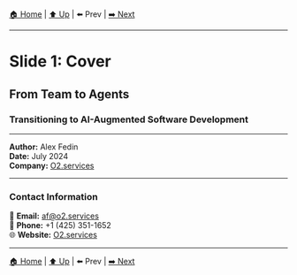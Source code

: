 [🏠 Home](../slide-deck.md) | [⬆️ Up](../slide-deck.md) | ⬅️ Prev | [➡️ Next](slide-02-classical-team.md)

---

# Slide 1: Cover

## From Team to Agents

### Transitioning to AI-Augmented Software Development

---

**Author:** Alex Fedin<br/>
**Date:** July 2024<br/>
**Company:** [O2.services](https://O2.services)

---

### Contact Information

📧 **Email:** [af@o2.services](mailto:af@o2.services)<br/>
📱 **Phone:** +1 (425) 351-1652<br/>
🌐 **Website:** [O2.services](https://O2.services)

---

[🏠 Home](../slide-deck.md) | [⬆️ Up](../slide-deck.md) | ⬅️ Prev | [➡️ Next](slide-02-classical-team.md)
